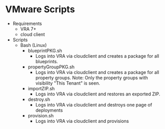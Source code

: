 # VMware Scripts

- Requirements
  - VRA 7+ 
  - cloud client
- Scripts
  - Bash (Linux)
    - blueprintPKG.sh
      - Logs into VRA via cloudclient and creates a package for all blueprints. 
    - propertyGroupPKG.sh
      - Logs into VRA via cloudclient and creates a package for all property groups. Note: Only the property groups with visibility "This Tenant" is seen.
    - importZIP.sh
      - Logs into VRA via cloudclient and restores an exported ZIP.
    - destroy.sh
      - Logs into VRA via cloudclient and destroys one page of deployments
    - provision.sh
      - Logs into VRA via cloudclient and provisions